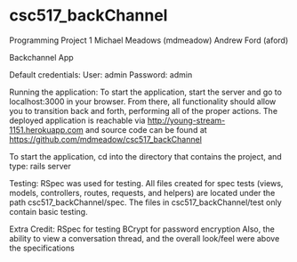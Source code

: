 csc517_backChannel
==================

Programming Project 1
Michael Meadows (mdmeadow)
Andrew Ford (aford)

Backchannel App

Default credentials:
User: admin
Password: admin

Running the application:
To start the application, start the server and go to localhost:3000 in your browser. From there, all functionality should allow you to transition back and forth, performing all of the proper actions. 
The deployed application is reachable via http://young-stream-1151.herokuapp.com and source code can be found at https://github.com/mdmeadow/csc517_backChannel

To start the application, cd into the directory that contains the project, and type: rails server

Testing:
RSpec was used for testing. All files created for spec tests (views, models, controllers, routes, requests, and helpers) are located under the path csc517_backChannel/spec. The files in csc517_backChannel/test only contain basic testing. 

Extra Credit:
RSpec for testing
BCrypt for password encryption
Also, the ability to view a conversation thread, and the overall look/feel were above the specifications
